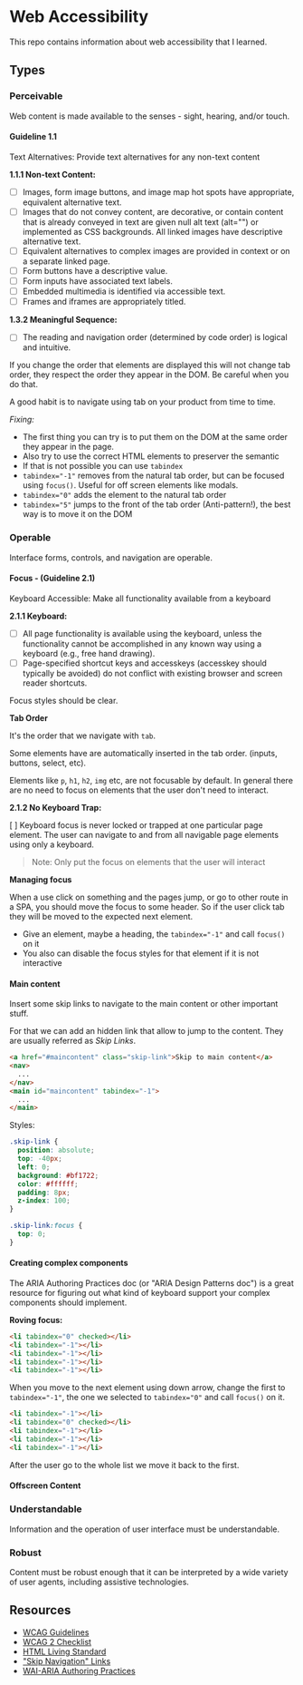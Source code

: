 # Web Accessibility

This repo contains information about web accessibility that I learned.

## Types

### Perceivable

Web content is made available to the senses - sight, hearing, and/or touch.

#### Guideline 1.1

Text Alternatives: Provide text alternatives for any non-text content

**1.1.1 Non-text Content:**

- [ ] Images, form image buttons, and image map hot spots have appropriate, equivalent alternative text.
- [ ] Images that do not convey content, are decorative, or contain content that is already conveyed in text are given null alt text (alt="") or implemented as CSS backgrounds. All linked images have descriptive alternative text.
- [ ] Equivalent alternatives to complex images are provided in context or on a separate linked page.
- [ ] Form buttons have a descriptive value.
- [ ] Form inputs have associated text labels.
- [ ] Embedded multimedia is identified via accessible text.
- [ ] Frames and iframes are appropriately titled.

**1.3.2 Meaningful Sequence:**

- [ ] The reading and navigation order (determined by code order) is logical and intuitive.

If you change the order that elements are displayed this will not change tab order, they respect the order they appear in the DOM. Be careful when you do that.

A good habit is to navigate using tab on your product from time to time.

_Fixing:_

- The first thing you can try is to put them on the DOM at the same order they appear in the page.
- Also try to use the correct HTML elements to preserver the semantic
- If that is not possible you can use `tabindex`
- `tabindex="-1"` removes from the natural tab order, but can be focused using `focus()`. Useful for off screen elements like modals.
- `tabindex="0"` adds the element to the natural tab order
- `tabindex="5"` jumps to the front of the tab order (Anti-pattern!), the best way is to move it on the DOM

### Operable

Interface forms, controls, and navigation are operable.

#### Focus - (Guideline 2.1)

Keyboard Accessible: Make all functionality available from a keyboard

**2.1.1 Keyboard:**

- [ ] All page functionality is available using the keyboard, unless the functionality cannot be accomplished in any known way using a keyboard (e.g., free hand drawing).
- [ ] Page-specified shortcut keys and accesskeys (accesskey should typically be avoided) do not conflict with existing browser and screen reader shortcuts.

Focus styles should be clear.

**Tab Order**

It's the order that we navigate with `tab`.

Some elements have are automatically inserted in the tab order. (inputs, buttons, select, etc).

Elements like `p`, `h1`, `h2`, `img` etc, are not focusable by default. In general there are no need to focus on elements that the user don't need to interact.

**2.1.2 No Keyboard Trap:**

[ ] Keyboard focus is never locked or trapped at one particular page element. The user can navigate to and from all navigable page elements using only a keyboard.

> Note: Only put the focus on elements that the user will interact

**Managing focus**

When a use click on something and the pages jump, or go to other route in a SPA, you should move the focus to some header. So if the user click tab they will be moved to the expected next element.

- Give an element, maybe a heading, the `tabindex="-1"` and call `focus()` on it
- You also can disable the focus styles for that element if it is not interactive

#### Main content

Insert some skip links to navigate to the main content or other important stuff.

For that we can add an hidden link that allow to jump to the content. They are usually referred as _Skip Links_.

```html
<a href="#maincontent" class="skip-link">Skip to main content</a>
<nav>
  ...
</nav>
<main id="maincontent" tabindex="-1">
  ...
</main>
```

Styles:

```css
.skip-link {
  position: absolute;
  top: -40px;
  left: 0;
  background: #bf1722;
  color: #ffffff;
  padding: 8px;
  z-index: 100;
}

.skip-link:focus {
  top: 0;
}
```

#### Creating complex components

The ARIA Authoring Practices doc (or "ARIA Design Patterns doc") is a great resource for figuring out what kind of keyboard support your complex components should implement.

**Roving focus:**

```html
<li tabindex="0" checked></li>
<li tabindex="-1"></li>
<li tabindex="-1"></li>
<li tabindex="-1"></li>
<li tabindex="-1"></li>
```

When you move to the next element using down arrow, change the first to `tabindex="-1"`, the one we selected to `tabindex="0"` and call `focus()` on it.

```html
<li tabindex="-1"></li>
<li tabindex="0" checked></li>
<li tabindex="-1"></li>
<li tabindex="-1"></li>
<li tabindex="-1"></li>
```

After the user go to the whole list we move it back to the first.

#### Offscreen Content

### Understandable

Information and the operation of user interface must be understandable.

### Robust

Content must be robust enough that it can be interpreted by a wide variety of user agents, including assistive technologies.

## Resources

- [WCAG Guidelines](https://www.w3.org/TR/WCAG20/)
- [WCAG 2 Checklist](https://webaim.org/standards/wcag/checklist)
- [HTML Living Standard](https://html.spec.whatwg.org/multipage/interaction.html#attr-tabindex)
- ["Skip Navigation" Links](https://webaim.org/techniques/skipnav/)
- [WAI-ARIA Authoring Practices](https://www.w3.org/TR/wai-aria-practices/)

